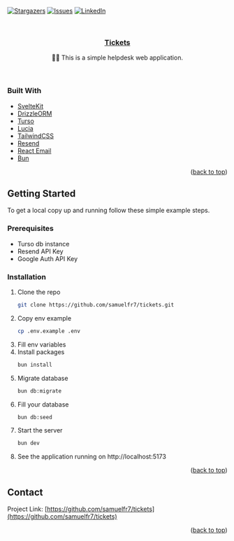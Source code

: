 <a name="readme-top"></a>

<!-- PROJECT SHIELDS -->

[![Stargazers][stars-shield]][stars-url]
[![Issues][issues-shield]][issues-url]
[![LinkedIn][linkedin-shield]][linkedin-url]

<!-- PROJECT LOGO -->
<br />
<div align="center">
  <a href="https://github.com/samuelfr7/tickets">
   <h3 align="center">Tickets</h3>
  </a>

  <p align="center">
    👨‍💻 This is a simple helpdesk web application.
    <br />
    <br />
    <br />
  </p>
</div>

### Built With

- [SvelteKit](https://kit.svelte.dev/)
- [DrizzleORM](https://orm.drizzle.team/)
- [Turso](https://turso.tech/)
- [Lucia](https://lucia-auth.com/)
- [TailwindCSS](https://tailwindcss.com/)
- [Resend](https://resend.com/)
- [React Email](https://react.email/)
- [Bun](https://bun.sh/)

<p align="right">(<a href="#readme-top">back to top</a>)</p>

<!-- GETTING STARTED -->

## Getting Started

To get a local copy up and running follow these simple example steps.

### Prerequisites

- Turso db instance
- Resend API Key
- Google Auth API Key

### Installation

1. Clone the repo
   ```sh
   git clone https://github.com/samuelfr7/tickets.git
   ```
2. Copy env example
   ```sh
   cp .env.example .env
   ```
3. Fill env variables
4. Install packages
   ```sh
   bun install
   ```
5. Migrate database
   ```sh
   bun db:migrate
   ```
6. Fill your database
   ```sh
   bun db:seed
   ```
7. Start the server
   ```sh
   bun dev
   ```
8. See the application running on http://localhost:5173

<p align="right">(<a href="#readme-top">back to top</a>)</p>

<!-- CONTACT -->

## Contact

Project Link: [https://github.com/samuelfr7/tickets](https://github.com/samuelfr7/tickets)

<p align="right">(<a href="#readme-top">back to top</a>)</p>

<!-- MARKDOWN LINKS & IMAGES -->
<!-- https://www.markdownguide.org/basic-syntax/#reference-style-links -->

[stars-shield]: https://img.shields.io/github/stars/samuelfr7/tickets.svg?style=for-the-badge
[stars-url]: https://github.com/samuelfr7/tickets/stargazers
[issues-shield]: https://img.shields.io/github/issues/samuelfr7/tickets.svg?style=for-the-badge
[issues-url]: https://github.com/samuelfr7/tickets/issues
[linkedin-shield]: https://img.shields.io/badge/-LinkedIn-black.svg?style=for-the-badge&logo=linkedin&colorB=555
[linkedin-url]: https://linkedin.com/in/samuelfr7
